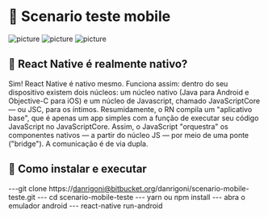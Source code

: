 # :rocket: Scenario teste mobile

![picture](https://bitbucket.org/danrigoni/scenario-mobile-teste/raw/8aa8481f08f3e88e52705a36d0cc92d9c4bd078a/.Screenshots/screenshots1.png)
![picture](https://bitbucket.org/danrigoni/scenario-mobile-teste/raw/8aa8481f08f3e88e52705a36d0cc92d9c4bd078a/.Screenshots/screenshots2.png)
![picture](https://bitbucket.org/danrigoni/scenario-mobile-teste/raw/8aa8481f08f3e88e52705a36d0cc92d9c4bd078a/.Screenshots/screenshots3.png)


## :rocket: React Native é realmente nativo?


Sim! React Native é nativo mesmo. Funciona assim: dentro do seu dispositivo existem dois núcleos: um núcleo nativo (Java para Android e Objective-C para iOS) e um núcleo de Javascript, chamado JavaScriptCore — ou JSC, para os íntimos.
Resumidamente, o RN compila um "aplicativo base", que é apenas um app simples com a função de executar seu código JavaScript no JavaScriptCore. Assim, o JavaScript "orquestra" os componentes nativos — a partir do núcleo JS — por meio de uma ponte ("bridge"). A comunicação é de via dupla.


## :rocket: Como instalar e executar

---git clone https://danrigoni@bitbucket.org/danrigoni/scenario-mobile-teste.git
--- cd scenario-mobile-teste
--- yarn ou npm install
--- abra o emulador android
--- react-native run-android